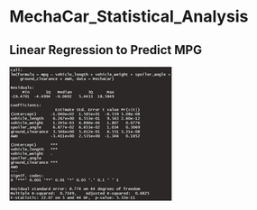 # MechaCar_Statistical_Analysis


## Linear Regression to Predict MPG

![](Resources/mpg_linear_regression.png)

